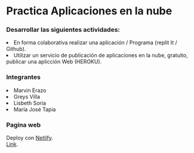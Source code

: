 # Practica Aplicaciones en la nube
### Desarrollar las siguientes actividades:
<li>En forma colaborativa realizar una aplicación / Programa (replit It / Github).</li>
<li>Utilizar un servicio de publicación de aplicaciones en la nube, gratuito, publicar una aplicción Web (HEROKU).</li>
 
### Integrantes
<li>Marvin Erazo</li>
<li>Greys Villa</li>
<li>Lisbeth Soria </li>
<li>María José Tapia</li>

### Pagina web
Deploy con [Netlify](https://app.netlify.com/teams/marvin-erazo/overview). <br>
[Link](https://practica-compu.netlify.app/).
